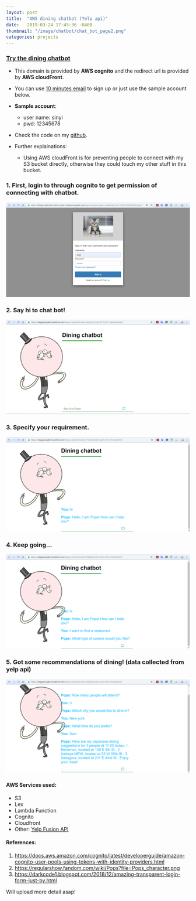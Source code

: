 ```yaml
---
layout: post
title:  "AWS dining chatbot (Yelp api)"
date:   2019-03-24 17:45:36 -0400
thumbnail: "/image/chatbot/chat_bot_page2.png"
categories: projects
---
```



### [Try the dining chatbot](https://dining-chat-bot2.auth.us-east-1.amazoncognito.com/login?response_type=code&client_id=7a56fi10nj9q599klq7tjog785&redirect_uri=https://dkqtjjobwip8d.cloudfront.net/dining_chat.html) 
+ This domain is provided by **AWS cognito** and the redirect url is provided by **AWS cloudFront**.
+ You can use [10 minutes email](https://10minutemail.com/10MinuteMail/index.html) to sign up or just use the sample account below.
+ **Sample account**:
    - user name: sinyi
    - pwd: 12345678
+ Check the code on my [github](https://github.com/Sinyii/AWS-dining-chatbot-w-yelp-api).

+ Further explainations:
    - Using AWS cloudFront is for preventing people to connect with my S3 bucket directly, otherwise they could touch my other stuff in this bucket.

### 1. First, login to through cognito to get permission of connecting with chatbot.

![login page](/image/chatbot/login_page.png)

### 2. Say hi to chat bot!

![say hi to chat bot!](/image/chatbot/chat_bot_page1.png)

### 3. Specify your requirement.

![then](/image/chatbot/chat_bot_page2.png)

### 4. Keep going...

![then](/image/chatbot/chat_bot_page3.PNG)

### 5. Got some recommendations of dining! (data collected from yelp api)

![final result](/image/chatbot/chat_bot_page4.PNG)

#### AWS Services used:
- S3
- Lex
- Lambda Function
- Cognito
- Cloudfront
- Other: [Yelp Fusion API](https://www.yelp.com/developers/documentation/v3)

#### References:
1. https://docs.aws.amazon.com/cognito/latest/developerguide/amazon-cognito-user-pools-using-tokens-with-identity-providers.html
2. https://regularshow.fandom.com/wiki/Pops?file=Pops_character.png
3. https://darkcode1.blogspot.com/2018/12/amazing-transparent-login-form-just-by.html

Will upload more detail asap!